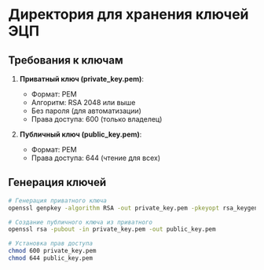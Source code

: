 ﻿# Директория для хранения ключей ЭЦП

## Требования к ключам

1. **Приватный ключ (private_key.pem)**:
   - Формат: PEM
   - Алгоритм: RSA 2048 или выше
   - Без пароля (для автоматизации)
   - Права доступа: 600 (только владелец)

2. **Публичный ключ (public_key.pem)**:
   - Формат: PEM
   - Права доступа: 644 (чтение для всех)

## Генерация ключей

```bash
# Генерация приватного ключа
openssl genpkey -algorithm RSA -out private_key.pem -pkeyopt rsa_keygen_bits:2048

# Создание публичного ключа из приватного
openssl rsa -pubout -in private_key.pem -out public_key.pem

# Установка прав доступа
chmod 600 private_key.pem
chmod 644 public_key.pem
